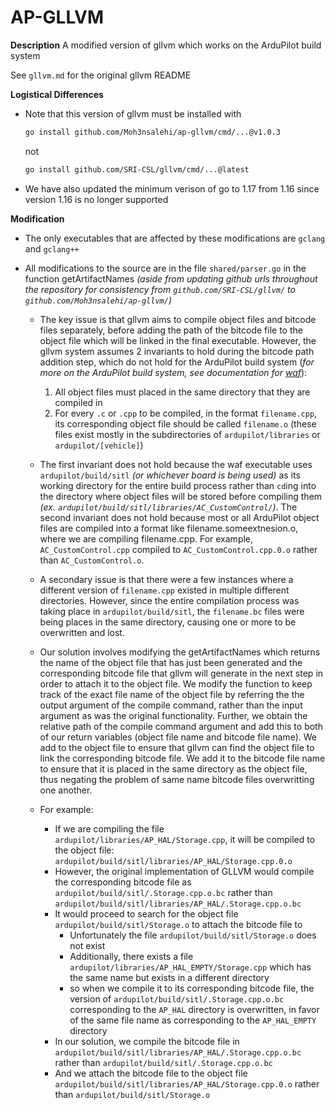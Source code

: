 # AP-GLLVM

<!-- add hyperlinks here  -->
**Description**
A modified version of gllvm which works on the ArduPilot build system 

See ```gllvm.md``` for the original gllvm README

**Logistical Differences**
- Note that this version of gllvm must be installed with 
    ```bash
    go install github.com/Moh3nsalehi/ap-gllvm/cmd/...@v1.0.3
    ```
    not
    ```bash
    go install github.com/SRI-CSL/gllvm/cmd/...@latest
    ```

- We have also updated the minimum verison of go to 1.17 from 1.16 since version 1.16 is no longer supported

**Modification**
- The only executables that are affected by these modifications are ```gclang``` and ```gclang++```

- All modifications to the source are in the file ```shared/parser.go``` in the function getArtifactNames *(aside from updating github urls throughout the repository for consistency from ```github.com/SRI-CSL/gllvm/``` to ```github.com/Moh3nsalehi/ap-gllvm/```)*
    - The key issue is that gllvm aims to compile object files and bitcode files separately, before adding the path of the bitcode file to the object file which will be linked in the final executable. However, the gllvm system assumes 2 invariants to hold during the bitcode path addition step, which do not hold for the ArduPilot build system (*for more on the ArduPilot build system, see documentation for [waf](https://waf.io/book/)*): <!-- add a hyperlink here for waf --> 
        1. All object files must placed in the same directory that they are compiled in
        2. For every ```.c``` or ```.cpp``` to be compiled, in the format ```filename.cpp```, its corresponding object file should be called ```filename.o``` (these files exist mostly in the subdirectories of `ardupilot/libraries` or `ardupilot/[vehicle]`)

    - The first invariant does not hold because the waf executable uses ```ardupilot/build/sitl``` *(or whichever board is being used)* as its working directory for the entire build process rather than ```cd```ing into the directory where object files will be stored before compiling them *(ex. ```ardupilot/build/sitl/libraries/AC_CustomControl/```)*. The second invariant does not hold because most or all ArduPilot object files are compiled into a format like filename.someextnesion.o, where we are compiling filename.cpp. For example, ```AC_CustomControl.cpp``` compiled to ```AC_CustomControl.cpp.0.o``` rather than ```AC_CustomControl.o```.

    - A secondary issue is that there were a few instances where a different version of ```filename.cpp``` existed in multiple different directories. However, since the entire compilation process was taking place in ```ardupilot/build/sitl```, the ```filename.bc``` files were being places in the same directory, causing one or more to be overwritten and lost.
    
    - Our solution involves modifying the getArtifactNames which returns the name of the object file that has just been generated and the corresponding bitcode file that gllvm will generate in the next step in order to attach it to the object file. We modify the function to keep track of the exact file name of the object file by referring the the output argument of the compile command, rather than the input argument as was the original functionality. Further, we obtain the relative path of the compile command argument and add this to both of our return variables (object file name and bitcode file name). We add to the object file to ensure that gllvm can find the object file to link the corresponding bitcode file. We add it to the bitcode file name to ensure that it is placed in the same directory as the object file, thus negating the problem of same name bitcode files overwritting one another.
 
    - For example:
        - If we are compiling the file `ardupilot/libraries/AP_HAL/Storage.cpp`, it will be compiled to the object file: `ardupilot/build/sitl/libraries/AP_HAL/Storage.cpp.0.o`
        - However, the original implementation of GLLVM would compile the corresponding bitcode file as `ardupilot/build/sitl/.Storage.cpp.o.bc` rather than `ardupilot/build/sitl/libraries/AP_HAL/.Storage.cpp.o.bc`
        - It would proceed to search for the object file `ardupilot/build/sitl/Storage.o` to attach the bitcode file to
            - Unfortunately the file `ardupilot/build/sitl/Storage.o` does not exist
            - Additionally, there exists a file `ardupilot/libraries/AP_HAL_EMPTY/Storage.cpp` which has the same name but exists in a different directory
            - so when we compile it to its corresponding bitcode file, the version of `ardupilot/build/sitl/.Storage.cpp.o.bc` corresponding to the `AP_HAL` directory is overwritten, in favor of the same file name as corresponding to the `AP_HAL_EMPTY` directory
        - In our solution, we compile the bitcode file in `ardupilot/build/sitl/libraries/AP_HAL/.Storage.cpp.o.bc` rather than `ardupilot/build/sitl/.Storage.cpp.o.bc`
        - And we attach the bitcode file to the object file `ardupilot/build/sitl/libraries/AP_HAL/Storage.cpp.0.o` rather than `ardupilot/build/sitl/Storage.o`

